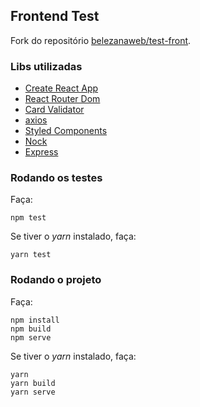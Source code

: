 ## Frontend Test

Fork do repositório [belezanaweb/test-front](https://github.com/belezanaweb/test-front).

### Libs utilizadas

- [Create React App](https://github.com/facebook/create-react-app)
- [React Router Dom](https://reactrouter.com/web/guides/quick-start)
- [Card Validator](https://github.com/braintree/card-validator)
- [axios](https://github.com/axios/axios)
- [Styled Components](https://github.com/styled-components/styled-components)
- [Nock](https://github.com/nock/nock)
- [Express](https://github.com/expressjs/express)


### Rodando os testes

Faça:

```
npm test
```

Se tiver o *yarn* instalado, faça:

```
yarn test
```

### Rodando o projeto

Faça:

```
npm install
npm build
npm serve
```

Se tiver o *yarn* instalado, faça:

```
yarn
yarn build
yarn serve
```